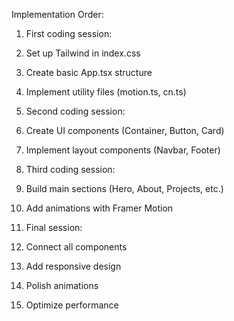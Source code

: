 Implementation Order:

1. First coding session:

1. Set up Tailwind in index.css
2. Create basic App.tsx structure
3. Implement utility files (motion.ts, cn.ts)



2. Second coding session:

1. Create UI components (Container, Button, Card)
2. Implement layout components (Navbar, Footer)



3. Third coding session:

1. Build main sections (Hero, About, Projects, etc.)
2. Add animations with Framer Motion



4. Final session:

1. Connect all components
2. Add responsive design
3. Polish animations
4. Optimize performance
